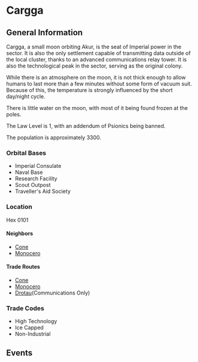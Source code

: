# Cargga

## General Information

Cargga, a small moon orbiting Akur, is the seat of Imperial power in the sector. It is also the only settlement capable of transmitting data outside of the local cluster, thanks to an advanced communications relay tower. It is also the technological peak in the sector, serving as the original colony.

While there is an atmosphere on the moon, it is not thick enough to allow humans to last more than a few minutes without some form of vacuum suit. Because of this, the temperature is strongly influenced by the short day/night cycle.

There is little water on the moon, with most of it being found frozen at the poles.

The Law Level is 1, with an addendum of Psionics being banned.

The population is approximately 3300.

### Orbital Bases

* Imperial Consulate
* Naval Base
* Research Facility
* Scout Outpost
* Traveller's Aid Society


### Location

Hex 0101

#### Neighbors

* [Cone](https://manianiac.github.io/TheNarrowMargin/Sectors/Cone)
* [Monocero](https://manianiac.github.io/TheNarrowMargin/Sectors/Monocero)

#### Trade Routes

* [Cone](https://manianiac.github.io/TheNarrowMargin/Sectors/Cone)
* [Monocero](https://manianiac.github.io/TheNarrowMargin/Sectors/Monocero)
* [Drotau](https://manianiac.github.io/TheNarrowMargin/Sectors/Drotau)(Communications Only)

### Trade Codes

* High Technology
* Ice Capped
* Non-Industrial

## Events
